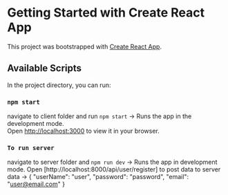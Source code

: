 # Getting Started with Create React App

This project was bootstrapped with [Create React App](https://github.com/facebook/create-react-app).

## Available Scripts

In the project directory, you can run:

### `npm start`

navigate to client folder and run `npm start` -> Runs the app in the development mode.\
Open [http://localhost:3000](http://localhost:3000) to view it in your browser.

### `To run server`

navigate to server folder and `npm run dev` -> Runs the app in development mode.
Open [http://localhost:8000/api/user/register] to post data to server
data -> 
{
    "userName": "user",
    "password": "password",
    "email": "user@email.com"
}